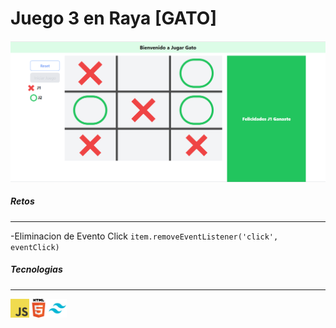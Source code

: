 # Juego 3 en Raya \[GATO\]

![Screenshot Juego](/img/playing.png)

##### Retos
---
-Eliminacion de Evento Click
` item.removeEventListener('click', eventClick) `

##### Tecnologias
---
<img src="img/js.png" width="30px"/><img src="img/html.png" width="30px"/><img src="img/tw.png" width="30px"/>
